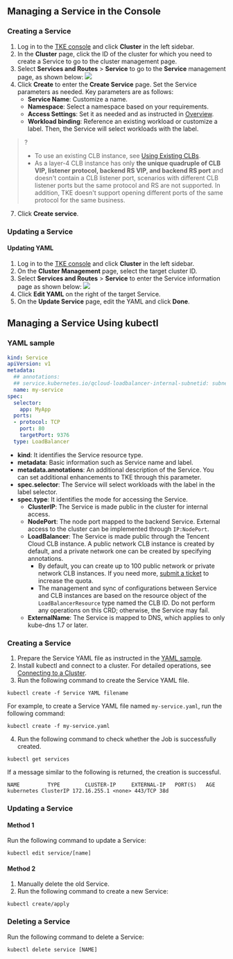 
## Managing a Service in the Console

### Creating a Service

1. Log in to the [TKE console](https://console.cloud.tencent.com/tke2) and click **Cluster** in the left sidebar.
2. In the **Cluster** page, click the ID of the cluster for which you need to create a Service to go to the cluster management page.
4. Select **Services and Routes** > **Service** to go to the **Service** management page, as shown below:
![](https://main.qcloudimg.com/raw/ad9db14ae516c9f1652a3ac5f6018120.png)
5. Click **Create** to enter the **Create Service** page.
Set the Service parameters as needed. Key parameters are as follows:
   - **Service Name**: Customize a name.
   - **Namespace**: Select a namespace based on your requirements.
   - **Access Settings**: Set it as needed and as instructed in [Overview](https://intl.cloud.tencent.com/document/product/457/36832).
   - **Workload binding**: Reference an existing workload or customize a label. Then, the Service will select workloads with the label.
>?
>- To use an existing CLB instance, see [Using Existing CLBs](https://intl.cloud.tencent.com/document/product/457/36835).
>- As a layer-4 CLB instance has only **the unique quadruple of CLB VIP, listener protocol, backend RS VIP, and backend RS port** and doesn't contain a CLB listener port, scenarios with different CLB listener ports but the same protocol and RS are not supported. In addition, TKE doesn't support opening different ports of the same protocol for the same business.
>
7. Click **Create service**.



### Updating a Service
#### Updating YAML


1. Log in to the [TKE console](https://console.cloud.tencent.com/tke2) and click **Cluster** in the left sidebar.
2. On the **Cluster Management** page, select the target cluster ID.
3. Select **Services and Routes** > **Service** to enter the Service information page as shown below:
![](https://main.qcloudimg.com/raw/af2835a138b38f1b5abf8671ac9c846e.png)
5. Click **Edit YAML** on the right of the target Service.
6. On the **Update Service** page, edit the YAML and click **Done**.

## Managing a Service Using kubectl

[](id:YAMLSample)
### YAML sample
```Yaml
kind: Service
apiVersion: v1
metadata:
  ## annotations:
  ## service.kubernetes.io/qcloud-loadbalancer-internal-subnetid: subnet-xxxxxxxx ## If you are creating a Service for private network access, you need to specify this annotation.
  name: my-service
spec:
  selector:
    app: MyApp
  ports:
  - protocol: TCP
    port: 80
    targetPort: 9376
  type: LoadBalancer
```

- **kind**: It identifies the Service resource type.
- **metadata**: Basic information such as Service name and label.
- **metadata.annotations**: An additional description of the Service. You can set additional enhancements to TKE through this parameter.
- **spec.selector**: The Service will select workloads with the label in the label selector.
- **spec.type**: It identifies the mode for accessing the Service.
  - **ClusterIP**: The Service is made public in the cluster for internal access.
  - **NodePort**: The node port mapped to the backend Service. External access to the cluster can be implemented through `IP:NodePort`.
  - **LoadBalancer**: The Service is made public through the Tencent Cloud CLB instance. A public network CLB instance is created by default, and a private network one can be created by specifying annotations.
	- By default, you can create up to 100 public network or private network CLB instances. If you need more, [submit a ticket](https://console.tencentcloud.com/workorder/category) to increase the quota.
	- The management and sync of configurations between Service and CLB instances are based on the resource object of the `LoadBalancerResource` type named the CLB ID. Do not perform any operations on this CRD; otherwise, the Service may fail.
  - **ExternalName**: The Service is mapped to DNS, which applies to only kube-dns 1.7 or later.



### Creating a Service

1. Prepare the Service YAML file as instructed in the [YAML sample](#YAMLSample).
2. Install kubectl and connect to a cluster. For detailed operations, see [Connecting to a Cluster](https://intl.cloud.tencent.com/document/product/457/30639).
3. Run the following command to create the Service YAML file.
```shell
kubectl create -f Service YAML filename
```
For example, to create a Service YAML file named `my-service.yaml`, run the following command:
```shell
kubectl create -f my-service.yaml
```
4. Run the following command to check whether the Job is successfully created.
```shell
kubectl get services
```
If a message similar to the following is returned, the creation is successful.
```
NAME         TYPE        CLUSTER-IP     EXTERNAL-IP   PORT(S)   AGE
kubernetes ClusterIP 172.16.255.1 <none> 443/TCP 38d
```

### Updating a Service

#### Method 1
Run the following command to update a Service:
```
kubectl edit service/[name]
```

#### Method 2
1. Manually delete the old Service.
2. Run the following command to create a new Service:
```
kubectl create/apply
```

### Deleting a Service
Run the following command to delete a Service:
```
kubectl delete service [NAME]
```

<style>
	.params{margin-bottom:0px !important;}
</style>
